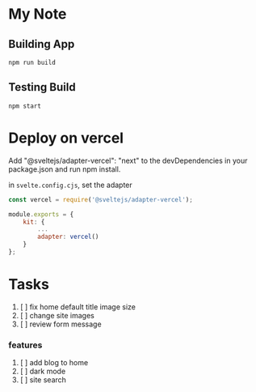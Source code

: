 # My Note

## Building App

```npm
npm run build
```

## Testing Build

```npm
npm start
```

# Deploy on vercel

Add "@sveltejs/adapter-vercel": "next" to the devDependencies in your package.json and run npm install.

in `svelte.config.cjs`, set the adapter

```javascript
const vercel = require('@sveltejs/adapter-vercel');

module.exports = {
	kit: {
		...
		adapter: vercel()
	}
};
```

# Tasks

1. [ ] fix home default title image size
1. [ ] change site images
1. [ ] review form message

### features

1. [ ] add blog to home
1. [ ] dark mode
1. [ ] site search